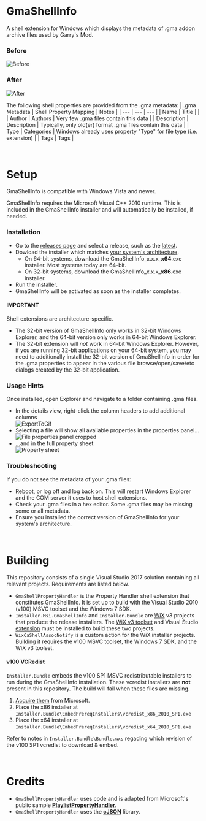 # GmaShellInfo
A shell extension for Windows which displays the metadata of .gma addon archive files used by Garry's Mod.

### Before
![Before](https://github.com/user-attachments/assets/082069eb-ef99-43b6-b509-63d13320ab62)

### After
![After](https://github.com/user-attachments/assets/6d841a60-52fc-4f54-9135-5983f74ae66d)

The following shell properties are provided from the .gma metadata:
| .gma Metadata | Shell Property Mapping | Notes |
| --- | --- | --- |
| Name | Title | |
| Author | Authors | Very few .gma files contain this data |
| Description | Description | Typically, only old(er) format .gma files contain this data |
| Type | Categories | Windows already uses property "Type" for file type (i.e. extension) |
| Tags | Tags |

<br/>

# Setup
GmaShellInfo is compatible with Windows Vista and newer.

GmaShellInfo requires the Microsoft Visual C++ 2010 runtime. This is included in the GmaShellInfo installer and will automatically be installed, if needed.

### Installation
- Go to the [releases page](https://github.com/TiberiumFusion/GmaShellInfo/releases) and select a release, such as the [latest](https://github.com/TiberiumFusion/GmaShellInfo/releases/latest).
- Dowload the installer which matches [your system's architecture](https://www.howtogeek.com/21726/how-do-i-know-if-im-running-32-bit-or-64-bit-windows-answers/).
  - On 64-bit systems, download the GmaShellInfo_x.x.x_**x64**.exe installer. Most systems today are 64-bit.
  - On 32-bit systems, download the GmaShellInfo_x.x.x_**x86**.exe installer.
- Run the installer.
- GmaShellInfo will be activated as soon as the installer completes.

#### IMPORTANT
Shell extensions are architecture-specific.
- The 32-bit version of GmaShellInfo only works in 32-bit Windows Explorer, and the 64-bit version only works in 64-bit Windows Explorer.
- The 32-bit extension will *not* work in 64-bit Windows Explorer. However, if you are running 32-bit applications on your 64-bit system, you may need to additionally install the 32-bit version of GmaShellInfo in order for the .gma properties to appear in the various file browse/open/save/etc dialogs created by the 32-bit application.

### Usage Hints
Once installed, open Explorer and navigate to a folder containing .gma files.
- In the details view, right-click the column headers to add additional columns </br> ![ExportToGif](https://github.com/user-attachments/assets/ab62f71a-98a0-4ff8-aebc-db9775098cdc)
- Selecting a file will show all available properties in the properties panel... <br/> ![File properties panel cropped](https://github.com/user-attachments/assets/661fbab8-2069-463a-91ea-9b41cfc02843)
- ...and in the full property sheet <br/> ![Property sheet](https://github.com/user-attachments/assets/15430891-4083-445f-83ae-ab3e90a92759)

### Troubleshooting
If you do not see the metadata of your .gma files:
- Reboot, or log off and log back on. This will restart Windows Explorer and the COM server it uses to host shell extensions.
- Check your .gma files in a hex editor. Some .gma files may be missing some or all metadata.
- Ensure you installed the correct version of GmaShellInfo for your system's architecture.

<br/>

# Building
This repository consists of a single Visual Studio 2017 solution containing all relevant projects. Requirements are listed below.
- `GmaShellPropertyHandler` is the Property Handler shell extension that constitutes GmaShellInfo. It is set up to build with the Visual Studio 2010 (v100) MSVC toolset and the Windows 7 SDK.
- `Installer.Msi.GmaShellInfo` and `Installer.Bundle` are [WiX](http://wixtoolset.org/) v3 projects that produce the release installers. The [WiX v3 toolset](https://github.com/wixtoolset/wix3/releases) and Visual Studio [extension](https://marketplace.visualstudio.com/items?itemName=WixToolset.WiXToolset) must be installed to build these two projects.
- `WixCaShellAssocNotify` is a custom action for the WiX installer projects. Building it requires the v100 MSVC toolset, the Windows 7 SDK, and the WiX v3 toolset.

#### v100 VCRedist
`Installer.Bundle` embeds the v100 SP1 MSVC redistributable installers to run during the GmaShellInfo installation. These vcredist installers are **not** present in this repository. The build will fail when these files are missing.
1. [Acquire them](https://github.com/abbodi1406/vcredist/blob/master/source_links/README.md#microsoft-visual-c-2010-redistributables---v10) from Microsoft.
2. Place the x86 installer at `Installer.Bundle\EmbedPrereqInstallers\vcredist_x86_2010_SP1.exe`
3. Place the x64 installer at `Installer.Bundle\EmbedPrereqInstallers\vcredist_x64_2010_SP1.exe`

Refer to notes in `Installer.Bundle\Bundle.wxs` regading which revision of the v100 SP1 vcredist to download & embed.

<br />

# Credits
- `GmaShellPropertyHandler` uses code and is adapted from Microsoft's public sample **[PlaylistPropertyHandler](https://github.com/microsoft/Windows-classic-samples/tree/main/Samples/Win7Samples/winui/shell/appshellintegration/PlaylistPropertyHandler)**.
- `GmaShellPropertyHandler` uses the **[cJSON](https://github.com/DaveGamble/cJSON)** library.

